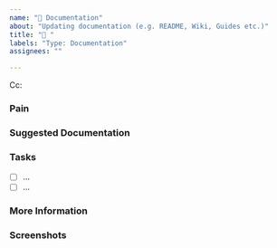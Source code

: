 ```yaml
---
name: "📝 Documentation"
about: "Updating documentation (e.g. README, Wiki, Guides etc.)"
title: "📝 "
labels: "Type: Documentation"
assignees: ""

---
```

<!-- These comments automatically delete -->
<!-- **Tip:** Delete parts that are not relevant -->

<!-- Next to Cc:, @ mention users who should be in the loop -->
Cc:

### Pain

<!-- Explain the pain you are experiencing -->

### Suggested Documentation

<!-- Short summary of the documentation that should be added -->

### Tasks

<!-- Add GitHub tasks -->

- [ ] ...
- [ ] ...

### More Information

<!-- Add any other context here -->

### Screenshots

<!-- If applicable, add screenshots to help explain your problem. -->
